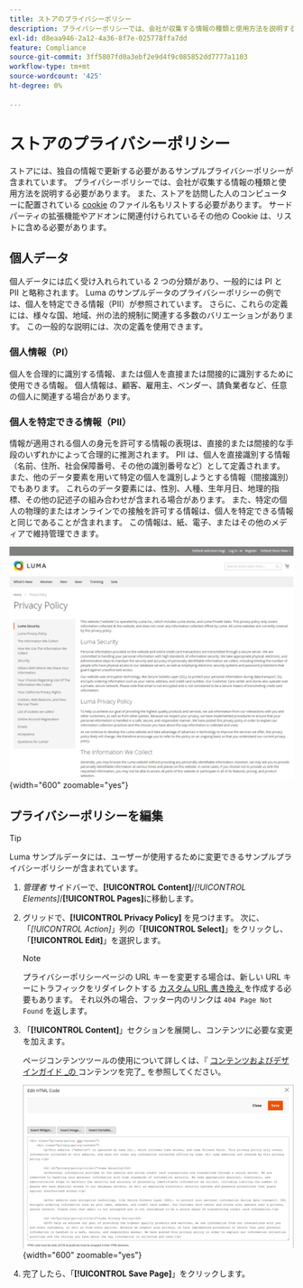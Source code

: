 ```yaml
---
title: ストアのプライバシーポリシー
description: プライバシーポリシーでは、会社が収集する情報の種類と使用方法を説明する必要があります。
exl-id: d8eaa946-2a12-4a36-8f7e-025778ffa7dd
feature: Compliance
source-git-commit: 3ff5807fd0a3ebf2e9d4f9c085852dd7777a1103
workflow-type: tm+mt
source-wordcount: '425'
ht-degree: 0%

---
```


# ストアのプライバシーポリシー

ストアには、独自の情報で更新する必要があるサンプルプライバシーポリシーが含まれています。 プライバシーポリシーでは、会社が収集する情報の種類と使用方法を説明する必要があります。 また、ストアを訪問した人のコンピューターに配置されている [cookie](compliance-cookie-law.md#default-cookies) のファイル名もリストする必要があります。 サードパーティの拡張機能やアドオンに関連付けられているその他の Cookie は、リストに含める必要があります。

## 個人データ

個人データには広く受け入れられている 2 つの分類があり、一般的には PI と PII と略称されます。 Luma のサンプルデータのプライバシーポリシーの例では、個人を特定できる情報（PII）が参照されています。 さらに、これらの定義には、様々な国、地域、州の法的規制に関連する多数のバリエーションがあります。 この一般的な説明には、次の定義を使用できます。

### 個人情報（PI）

個人を合理的に識別する情報、または個人を直接または間接的に識別するために使用できる情報。 個人情報は、顧客、雇用主、ベンダー、請負業者など、任意の個人に関連する場合があります。

### 個人を特定できる情報（PII）

情報が適用される個人の身元を許可する情報の表現は、直接的または間接的な手段のいずれかによって合理的に推測されます。 PII は、個人を直接識別する情報（名前、住所、社会保障番号、その他の識別番号など）として定義されます。 また、他のデータ要素を用いて特定の個人を識別しようとする情報（間接識別）でもあります。 これらのデータ要素には、性別、人種、生年月日、地理的指標、その他の記述子の組み合わせが含まれる場合があります。 また、特定の個人の物理的またはオンラインでの接触を許可する情報は、個人を特定できる情報と同じであることが含まれます。 この情報は、紙、電子、またはその他のメディアで維持管理できます。

![ ストアフロントの例 – プライバシーポリシー ](./assets/storefront-privacy-policy.png){width="600" zoomable="yes"}

## プライバシーポリシーを編集

>[!TIP]
>
>Luma サンプルデータには、ユーザーが使用するために変更できるサンプルプライバシーポリシーが含まれています。

1. _管理者_ サイドバーで、**[!UICONTROL Content]**/_[!UICONTROL Elements]_/**[!UICONTROL Pages]**&#x200B;に移動します。

1. グリッドで、**[!UICONTROL Privacy Policy]** を見つけます。 次に、「_[!UICONTROL Action]_」列の「**[!UICONTROL Select]**」をクリックし、「**[!UICONTROL Edit]**」を選択します。

   >[!NOTE]
   >
   >プライバシーポリシーページの URL キーを変更する場合は、新しい URL キーにトラフィックをリダイレクトする [ カスタム URL 書き換え ](../merchandising-promotions/url-rewrite-custom.md) を作成する必要もあります。 それ以外の場合、フッター内のリンクは `404 Page Not Found` を返します。

1. 「**[!UICONTROL Content]**」セクションを展開し、コンテンツに必要な変更を加えます。

   ページコンテンツツールの使用について詳しくは、『 [ コンテンツおよびデザインガイド _の ](../content-design/page-add.md#step-2-complete-the-content) コンテンツを完了_ を参照してください。

   ![ プライバシーポリシーページ – コンテンツを編集 ](./assets/page-privacy-content-edit.png){width="600" zoomable="yes"}

1. 完了したら、「**[!UICONTROL Save Page]**」をクリックします。
